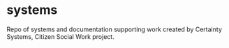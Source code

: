systems
=======

Repo of systems and documentation supporting work created by Certainty Systems, Citizen Social Work project.
